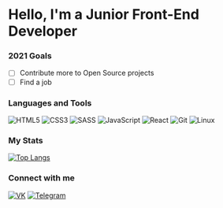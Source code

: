 # Hello, I'm a Junior Front-End Developer

### 2021 Goals
- [ ] Contribute more to Open Source projects
- [ ] Find a job

### Languages and Tools
![HTML5](https://img.shields.io/badge/-HTML5-24292e?style=for-the-badge&logo=HTML5 "HTML5")
![CSS3](https://img.shields.io/badge/-CSS3-24292e?style=for-the-badge&logo=CSS3 "CSS3")
![SASS](https://img.shields.io/badge/-SASS-24292e?style=for-the-badge&logo=SASS "SASS")
![JavaScript](https://img.shields.io/badge/-JavaScript-24292e?style=for-the-badge&logo=JavaScript "JavaScript")
![React](https://img.shields.io/badge/-React-24292e?style=for-the-badge&logo=React "React")
![Git](https://img.shields.io/badge/-Git-24292e?style=for-the-badge&logo=Git "Git")
![Linux](https://img.shields.io/badge/-Linux-24292e?style=for-the-badge&logo=Linux "Linux")

### My Stats
[![Top Langs](https://github-readme-stats.vercel.app/api/top-langs/?username=ramatov-zulfikor&layout=compact)](https://github.com/anuraghazra/github-readme-stats)

### Connect with me
[![VK](https://img.shields.io/badge/-VKontakte-24292e?style=for-the-badge&logo=VK "VK")](https://vk.com/lleon_k)
[![Telegram](https://img.shields.io/badge/-Telegram-24292e?style=for-the-badge&logo=Telegram "Telegram")](https://t.me/RamatovZulfikor)